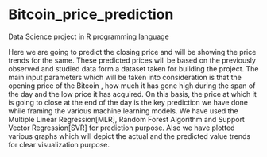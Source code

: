 # Bitcoin_price_prediction
Data Science project in R programming language

Here we are going to predict the closing price and
will be showing the price trends for the same. These predicted
prices will be based on the previously observed and studied
data form a dataset taken for building the project. The main
input parameters which will be taken into consideration is that
the opening price of the Bitcoin , how much it has gone high
during the span of the day and the low price it has acquired.
On this basis, the price at which it is going to close at the end
of the day is the key prediction we have done while framing
the various machine learning models. We have used the
Multiple Linear Regression[MLR], Random Forest Algorithm
and Support Vector Regression[SVR] for prediction purpose.
Also we have plotted various graphs which will depict the
actual and the predicted value trends for clear visualization
purpose.
